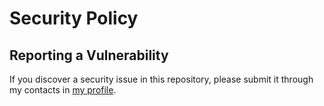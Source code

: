 # Security Policy
## Reporting a Vulnerability

If you discover a security issue in this repository, please submit it through my contacts
in [my profile](https://github.com/findaclip).
